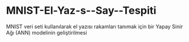 # MNIST-El-Yaz-s--Say--Tespiti
MNIST veri seti kullanılarak el yazısı rakamları tanımak için bir Yapay Sinir Ağı (ANN) modelinin geliştirilmesi
